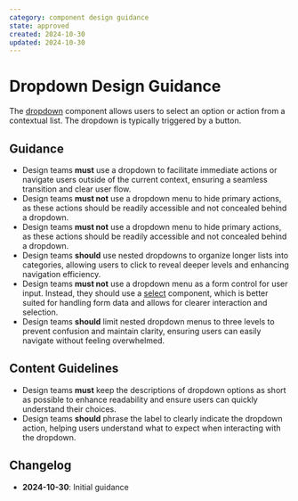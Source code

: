 ```yaml
---
category: component design guidance
state: approved
created: 2024-10-30
updated: 2024-10-30
---
```


# Dropdown Design Guidance

The [dropdown](https://clarity.design/documentation/dropdown) component allows users to select an option or action from a contextual list. The dropdown is typically triggered by a button.

## Guidance

- Design teams **must** use a dropdown to facilitate immediate actions or navigate users outside of the current context, ensuring a seamless transition and clear user flow.
- Design teams **must not** use a dropdown menu to hide primary actions, as these actions should be readily accessible and not concealed behind a dropdown.
- Design teams **must not** use a dropdown menu to hide primary actions, as these actions should be readily accessible and not concealed behind a dropdown. 
- Design teams **should** use nested dropdowns to organize longer lists into categories, allowing users to click to reveal deeper levels and enhancing navigation efficiency.
- Design teams **must not** use a dropdown menu as a form control for user input. Instead, they should use a [select](https://clarity.design/documentation/select) component, which is better suited for handling form data and allows for clearer interaction and selection.
- Design teams **should** limit nested dropdown menus to three levels to prevent confusion and maintain clarity, ensuring users can easily navigate without feeling overwhelmed.

## Content Guidelines

- Design teams **must** keep the descriptions of dropdown options as short as possible to enhance readability and ensure users can quickly understand their choices.
- Design teams **should** phrase the label to clearly indicate the dropdown action, helping users understand what to expect when interacting with the dropdown.

## Changelog

- **2024-10-30**: Initial guidance

